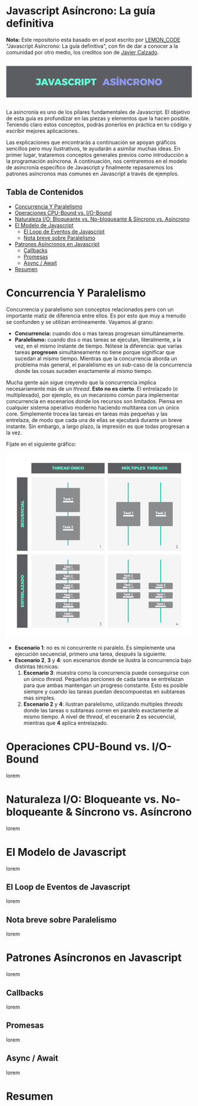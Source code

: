# Javascript Asíncrono: La guía definitiva  

**Nota:** Este repositorio esta basado en el post escrito por [LEMON_CODE](https://lemoncode.net/lemoncode-blog/2018/1/29/javascript-asincrono) "Javascript Asíncrono: La guía definitiva", con fin de dar a conocer a la comunidad por otro medio, los creditos son de [Javier Calzado](https://lemoncode.net/lemoncode-blog/?author=5a6f02025e0ed86ac9148029).

 <p align="center"> 
    <img src="./src/images/header_es.png" alt="Javascript Asíncrono">
 </p>

La asincronía es uno de los pilares fundamentales de Javascript. El objetivo de esta guía es profundizar en las piezas y elementos que la hacen posible. Teniendo claro estos conceptos, podrás ponerlos en práctica en tu código y escribir mejores aplicaciones.

Las explicaciones que encontrarás a continuación se apoyan gráficos sencillos pero muy ilustrativos, te ayudarán a asimilar muchas ideas. En primer lugar, trataremos conceptos generales previos como introducción a la programación asíncrona. A continuación, nos centraremos en el modelo de asincronía específico de Javascript y finalmente repasaremos los patrones asíncronos mas comunes en Javascript a través de ejemplos.

## Tabla de Contenidos
- [Concurrencia Y Paralelismo](#concurrencia-y-paralelismo)
- [Operaciones CPU-Bound vs. I/O-Bound](#operaciones-cpu-bound-vs-io-bound)
- [Naturaleza I/O: Bloqueante vs. No-bloqueante & Síncrono vs. Asíncrono](#naturaleza-io-bloqueante-vs-no-bloqueante--s%C3%ADncrono-vs-as%C3%ADncrono)
- [El Modelo de Javascript](#el-modelo-de-javascript)
  - [El Loop de Eventos de Javascript](#el-loop-de-eventos-de-javascript)
  - [Nota breve sobre Paralelismo](#nota-breve-sobre-paralelismo)
- [Patrones Asíncronos en Javascript](#patrones-as%C3%ADncronos-en-javascript)
  - [Callbacks](#callbacks)
  - [Promesas](#promesas)
  - [Async / Await](#async--await)
- [Resumen](#resumen)


# Concurrencia Y Paralelismo
Concurrencia y paralelismo son conceptos relacionados pero con un importante matiz de diferencia entre ellos. Es por esto que muy a menudo se confunden y se utilizan erróneamente. Vayamos al grano:
- **Concurrencia:** cuando dos o mas tareas progresan simultáneamente.
- **Paralelismo:** cuando dos o mas tareas se ejecutan, literalmente, a la vez, en el mismo instante de tiempo.
Nótese la diferencia: que varias tareas **progresen** simultáneamente no tiene porque significar que sucedan al mismo tiempo. Mientras que la concurrencia aborda un problema más general, el paralelismo es un sub-caso de la concurrencia donde las cosas suceden exactamente al mismo tiempo.

Mucha gente aún sigue creyendo que la concurrencia implica necesariamente más de un *thread*. **Esto no es cierto**. El entrelazado (o multiplexado), por ejemplo, es un mecanismo común para implementar concurrencia en escenarios donde los recursos son limitados. Piensa en cualquier sistema operativo moderno haciendo multitarea con un único core. Simplemente trocea las tareas en tareas más pequeñas y las entrelaza, de modo que cada una de ellas se ejecutará durante un breve instante. Sin embargo, a largo plazo, la impresión es que todas progresan a la vez.

Fíjate en el siguiente gráfico:

 <p align="center"> 
    <img src="./src/images/concurrency_es.png" alt="Gráfico Thread vs Multi Thread">
 </p>

- **Escenario 1**: no es ni concurrente ni paralelo. Es simplemente una ejecución secuencial, primero una tarea, después la siguiente.
- **Escenario 2**, **3** y **4**: son escenarios donde se ilustra la concurrencia bajo distintas técnicas:
    1. **Escenario 3**: muestra como la concurrencia puede conseguirse con un único *thread*. Pequeñas porciones de cada tarea se entrelazan para que ambas mantengan un progreso constante. Esto es posible siempre y cuando las tareas puedan descompuestas en subtareas mas simples.
    2. **Escenario 2** y **4**: ilustran paralelismo, utilizando multiples *threads* donde las tareas o subtareas corren en paralelo exactamente al mismo tiempo. A nivel de *thread*, el escenario **2** es secuencial, mientras que **4** aplica entrelazado.

# Operaciones CPU-Bound vs. I/O-Bound
lorem
# Naturaleza I/O: Bloqueante vs. No-bloqueante & Síncrono vs. Asíncrono
lorem
# El Modelo de Javascript
lorem
## El Loop de Eventos de Javascript
lorem
## Nota breve sobre Paralelismo
lorem
# Patrones Asíncronos en Javascript
lorem
## Callbacks
lorem
## Promesas
lorem
## Async / Await
lorem
# Resumen







